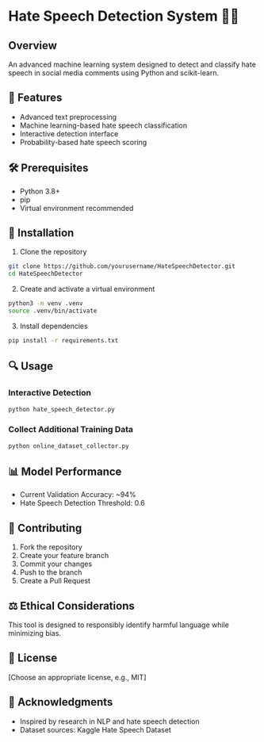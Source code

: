 # Hate Speech Detection System 🚫💬

## Overview
An advanced machine learning system designed to detect and classify hate speech in social media comments using Python and scikit-learn.

## 🌟 Features
- Advanced text preprocessing
- Machine learning-based hate speech classification
- Interactive detection interface
- Probability-based hate speech scoring

## 🛠 Prerequisites
- Python 3.8+
- pip
- Virtual environment recommended

## 🚀 Installation

1. Clone the repository
```bash
git clone https://github.com/yourusername/HateSpeechDetector.git
cd HateSpeechDetector
```

2. Create and activate a virtual environment
```bash
python3 -m venv .venv
source .venv/bin/activate
```

3. Install dependencies
```bash
pip install -r requirements.txt
```

## 🔍 Usage

### Interactive Detection
```bash
python hate_speech_detector.py
```

### Collect Additional Training Data
```bash
python online_dataset_collector.py
```

## 📊 Model Performance
- Current Validation Accuracy: ~94%
- Hate Speech Detection Threshold: 0.6

## 🤝 Contributing
1. Fork the repository
2. Create your feature branch
3. Commit your changes
4. Push to the branch
5. Create a Pull Request

## ⚖️ Ethical Considerations
This tool is designed to responsibly identify harmful language while minimizing bias.

## 📜 License
[Choose an appropriate license, e.g., MIT]

## 🙏 Acknowledgments
- Inspired by research in NLP and hate speech detection
- Dataset sources: Kaggle Hate Speech Dataset
